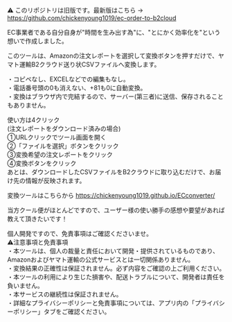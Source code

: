 ⚠️ このリポジトリは旧版です。最新版はこちら → https://github.com/chickenyoung1019/ec-order-to-b2cloud

EC事業者である自分自身が"時間を生み出す為"に、"とにかく効率化を"という想いで作成しました。

このツールは、Amazonの注文レポートを選択して変換ボタンを押すだけで、ヤマト運輸B2クラウド送り状CSVファイルへ変換します。

・コピペなし、EXCELなどでの編集もなし。  
・電話番号頭の0も消えない、+81も0に自動変換。  
・変換はブラウザ内で完結するので、サーバー(第三者)に送信、保存されることもありません。


使い方は4クリック  
(注文レポートをダウンロード済みの場合)  
​①URLクリックでツール画面を開く  
​②「ファイルを選択」ボタンをクリック  
③​変換希望の注文レポートをクリック  
④​変換ボタンをクリック  
​あとは、ダウンロードしたCSVファイルをB2クラウドに取り込むだけで、お届け先の情報が反映されます。

変換ツールはこちらから
https://chickenyoung1019.github.io/ECconverter/

当方クール便がほとんどですので、ユーザー様の使い勝手の感想や要望があれば教えて頂きたいです！

個人開発ですので、免責事項はご確認くださいませ。  
​⚠️注意事項と免責事項  
・​本ツールは、個人の裁量と責任において開発・提供されているものであり、Amazonおよびヤマト運輸の公式サービスとは一切関係ありません。  
・​変換結果の正確性は保証されません。必ず内容をご確認の上ご利用ください。  
・​本ツールの利用により生じた損害や、配送トラブルについて、開発者は責任を負いません。  
・​本サービスの継続性は保証されません。  
・​詳細なプライバシーポリシーと免責事項については、アプリ内の「プライバシーポリシー」タブをご確認ください。